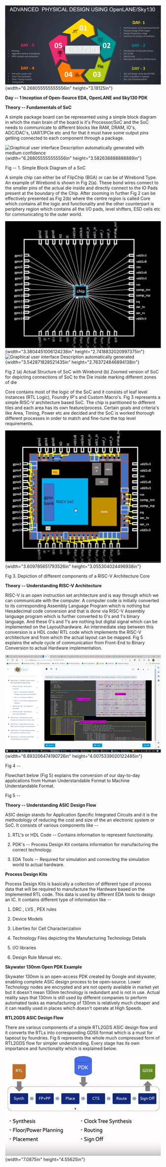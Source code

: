 ![](./media/image1.png){width="6.268055555555556in" height="3.18125in"}

**Day -- 1 Inception of Open-Source EDA, OpenLANE and Sky130 PDK**

**Theory -- Fundamentals of SoC**

A simple package board can be represented using a simple block diagram
in which the main brain of the board is it's Processor/SoC and the SoC
needs to communicate to different blocks like RAM, DRAM, IO's,
ADC/DAC's, UART/PCIe etc and for that it must have some output pins
getting connected to each component through a package.

![Graphical user interface Description automatically generated with
medium confidence](./media/image2.png){width="6.268055555555556in"
height="3.582638888888889in"}

Fig -- 1. Simple Block Diagram of a SoC

A simple chip can either be of FlipChip (BGA) or can be of Wirebond
Type. An example of Wirebond is shown in Fig 2(a). These bond wires
connect to the smaller pins of the actual die inside and directly
connect to the IO Pads present at the boundary of the Chip. After
zooming in further Fig 2 can be effectively presented as Fig 2(b) where
the centre region is called Core which contains all the logic and
functionality and the other counterpart is periphery region which
contains all the I/O pads, level shifters, ESD cells etc for
communicating to the outer world.

![](./media/image3.png){width="3.3804451006124236in"
height="2.7418832020997375in"}![Graphical user interface Description
automatically generated](./media/image4.png){width="3.542871828521435in"
height="2.763724846894138in"}

Fig 2 (a) Actual Structure of SoC with Wirebond (b) Zoomed version of
SoC for depicting connections of SoC to the Die inside marking different
zones of die

Core contains most of the logic of the SoC and it consists of leaf level
instances (RTL Logic), Foundry IP's and Custom Macro's. Fig 3 represents
a simple RISC-V architecture based SoC. The chip is partitioned to
different tiles and each area has its own feature/process. Certain goals
and criteria's like Area, Timing, Power etc are decided and the SoC is
worked thorough different processes in order to match and fine-tune the
top level requirements.

![](./media/image5.png){width="3.609785651793526in"
height="3.055304024496938in"}

Fig 3. Depiction of different components of a RISC-V Architecture Core

**Theory -- Understanding RISC-V Architecture**

RISC-V is an open instruction set architecture and is way through which
we can communicate with the computer. A computer code is initially
converted to its corresponding Assembly Language Program which is
nothing but Hexadecimal code conversion and that is done via RISC-V
Assembly language program which is further converted to 0's and 1's
binary language. And these 0's and 1's are nothing but digital signal
which can be implemented on the Layout/hardware. An intermediate step
between this conversion is a HDL code/ RTL code which implements the
RISC-V architecture and from which the actual layout can be mapped. Fig
5 explains the whole cycle of communication from Front-End to Binary
Conversion to actual Hardware implementation.

![](./media/image6.png){width="6.893206474190726in"
height="4.0075339020122485in"}

Fig 4 --

Flowchart below (Fig 5) explains the conversion of our day-to-day
applications from Human Understandable Format to Machine Understandable
Format.

Fig 5 --

**Theory -- Understanding ASIC Design Flow**

ASIC design stands for Application Specific Integrated Circuits and it
is the methodology of reducing the cost and size of the an electronic
system or SoC. It consists of various components like --

1.  RTL's or HDL Code -- Contains information to represent
    functionality.

2.  PDK's -- Process Design Kit contains information for manufacturing
    the correct technology.

3.  EDA Tools -- Required for simulation and connecting the simulation
    world to actual hardware.

**Process Design Kits**

Process Design Kits is basically a collection of different type of
process data that will be required to manufacture the Hardware based on
the Implemented RTL code. This data is used by different EDA tools to
design an IC. It contains different type of information like --

1.  DRC , LVS , PEX rules

2.  Device Models

3.  Liberties for Cell Characterization

4.  Technology Files depicting the Manufacturing Technology Details

5.  I/O libraries

6.  Design Rule Manual etc.

**Skywater 130nm Open PDK Example**

Skywater 130nm is an open-access PDK created by Google and skywater,
enabling complete ASIC design process to be open-source. Lower
Technology nodes are encrypted and are not openly available in market
yet but it doesn't mean 130nm technology is redundant and is not in use.
Actual reality says that 130nm is still used by different companies to
perform automated tasks as manufacturing of 130nm is relatively much
cheaper and it can readily used in places which doesn't operate at High
Speeds.

**RTL2GDS ASIC Design Flow**

There are various components of a simple RTL2GDS ASIC design flow and it
converts the RTLs into corresponding GDSII format which is a must for
tapeout by foundries. Fig 6 represents the whole much compressed form of
RTL2GDS flow for simpler understanding. Every stage has its own
importance and functionality which is explained below.

![](./media/image7.png){width="7.0875in" height="4.55625in"}

